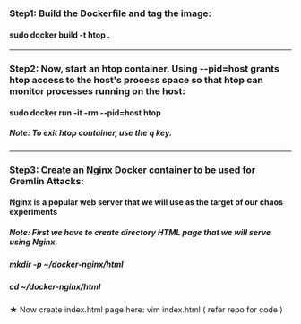 ### Step1: Build the Dockerfile and tag the image:

#### sudo docker build -t htop .
----------------------------------------------------------------------------------------------------------------------------------------------------------------
### Step2: Now, start an htop container. Using --pid=host grants htop access to the host's process space so that htop can monitor processes running on the host:

#### sudo docker run -it -rm --pid=host htop

##### Note: To exit htop container, use the q key.
----------------------------------------------------------------------------------------------------------------------------------------------------------------
### Step3: Create an Nginx Docker container to be used for Gremlin Attacks:

#### Nginx is a popular web server that we will use as the target of our chaos experiments

##### Note: First we have to create directory HTML page that we will serve using Nginx.
##### mkdir -p ~/docker-nginx/html
##### cd ~/docker-nginx/html

★ Now create index.html page here: vim index.html ( refer repo for code ) 

